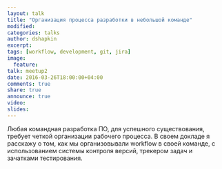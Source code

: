 ```yaml
---
layout: talk
title: "Организация процесса разработки в небольшой команде"
modified:
categories: talks
author: dshapkin
excerpt:
tags: [workflow, development, git, jira]
image:
  feature:
talk: meetup2
date: 2016-03-26T18:00:00+04:00
comments: true
share: true
announce: true
video:
slides: 
---
```


Любая командная разработка ПО, для успешного существования, требует четкой организации рабочего процесса.
В своем докладе я расскажу о том, как мы организовывали workflow в своей команде,
с использованием системы контроля версий, трекером задач и зачатками тестирования.
